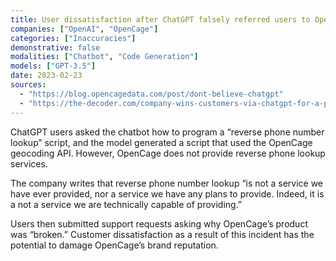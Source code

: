 ```yaml
---
title: User dissatisfaction after ChatGPT falsely referred users to OpenCage’s API for “reverse phone number lookup,” a product it doesn’t offer
companies: ["OpenAI", "OpenCage"]
categories: ["Inaccuracies"]
demonstrative: false
modalities: ["Chatbot", "Code Generation"]
models: ["GPT-3.5"]
date: 2023-02-23
sources:
  - "https://blog.opencagedata.com/post/dont-believe-chatgpt"
  - "https://the-decoder.com/company-wins-customers-via-chatgpt-for-a-product-it-does-not-carry/"
---
```


ChatGPT users asked the chatbot how to program a “reverse phone number lookup” script, and the model generated a script that used the OpenCage geocoding API. However, OpenCage does not provide reverse phone lookup services.

The company writes that reverse phone number lookup “is not a service we have ever provided, nor a service we have any plans to provide. Indeed, it is a not a service we are technically capable of providing.”

Users then submitted support requests asking why OpenCage’s product was “broken.” Customer dissatisfaction as a result of this incident has the potential to damage OpenCage’s brand reputation.
